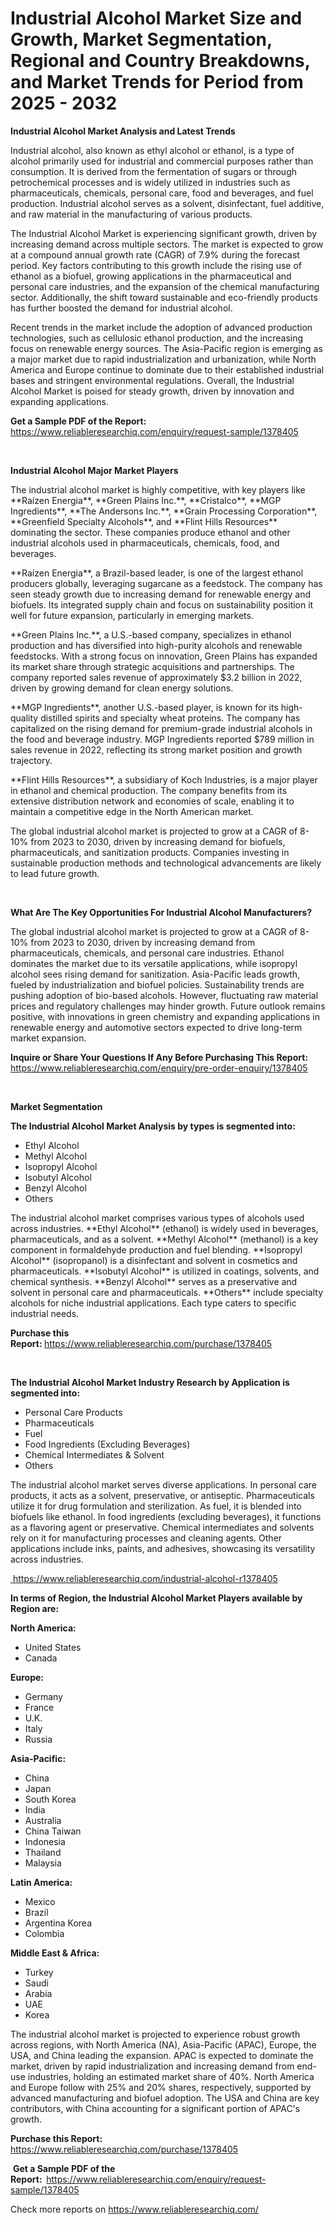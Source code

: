 <p><h1>Industrial Alcohol Market Size and Growth, Market Segmentation, Regional and Country Breakdowns, and Market Trends for Period from 2025 -  2032</h1></p><p><strong>Industrial Alcohol Market Analysis and Latest Trends</strong></p>
<p><p>Industrial alcohol, also known as ethyl alcohol or ethanol, is a type of alcohol primarily used for industrial and commercial purposes rather than consumption. It is derived from the fermentation of sugars or through petrochemical processes and is widely utilized in industries such as pharmaceuticals, chemicals, personal care, food and beverages, and fuel production. Industrial alcohol serves as a solvent, disinfectant, fuel additive, and raw material in the manufacturing of various products.</p><p>The Industrial Alcohol Market is experiencing significant growth, driven by increasing demand across multiple sectors. The market is expected to grow at a compound annual growth rate (CAGR) of 7.9% during the forecast period. Key factors contributing to this growth include the rising use of ethanol as a biofuel, growing applications in the pharmaceutical and personal care industries, and the expansion of the chemical manufacturing sector. Additionally, the shift toward sustainable and eco-friendly products has further boosted the demand for industrial alcohol.</p><p>Recent trends in the market include the adoption of advanced production technologies, such as cellulosic ethanol production, and the increasing focus on renewable energy sources. The Asia-Pacific region is emerging as a major market due to rapid industrialization and urbanization, while North America and Europe continue to dominate due to their established industrial bases and stringent environmental regulations. Overall, the Industrial Alcohol Market is poised for steady growth, driven by innovation and expanding applications.</p></p>
<p><strong>Get a Sample PDF of the Report:&nbsp;</strong> <a href="https://www.reliableresearchiq.com/enquiry/request-sample/1378405?utm_campaign=1102&utm_medium=2&utm_source=Github&utm_content=ia&utm_term=25012025&utm_id=industrial-alcohol">https://www.reliableresearchiq.com/enquiry/request-sample/1378405</a></p>
<p>&nbsp;</p>
<p><strong>Industrial Alcohol Major Market Players</strong></p>
<p><p>The industrial alcohol market is highly competitive, with key players like **Raízen Energia**, **Green Plains Inc.**, **Cristalco**, **MGP Ingredients**, **The Andersons Inc.**, **Grain Processing Corporation**, **Greenfield Specialty Alcohols**, and **Flint Hills Resources** dominating the sector. These companies produce ethanol and other industrial alcohols used in pharmaceuticals, chemicals, food, and beverages.</p><p>**Raízen Energia**, a Brazil-based leader, is one of the largest ethanol producers globally, leveraging sugarcane as a feedstock. The company has seen steady growth due to increasing demand for renewable energy and biofuels. Its integrated supply chain and focus on sustainability position it well for future expansion, particularly in emerging markets.</p><p>**Green Plains Inc.**, a U.S.-based company, specializes in ethanol production and has diversified into high-purity alcohols and renewable feedstocks. With a strong focus on innovation, Green Plains has expanded its market share through strategic acquisitions and partnerships. The company reported sales revenue of approximately $3.2 billion in 2022, driven by growing demand for clean energy solutions.</p><p>**MGP Ingredients**, another U.S.-based player, is known for its high-quality distilled spirits and specialty wheat proteins. The company has capitalized on the rising demand for premium-grade industrial alcohols in the food and beverage industry. MGP Ingredients reported $789 million in sales revenue in 2022, reflecting its strong market position and growth trajectory.</p><p>**Flint Hills Resources**, a subsidiary of Koch Industries, is a major player in ethanol and chemical production. The company benefits from its extensive distribution network and economies of scale, enabling it to maintain a competitive edge in the North American market.</p><p>The global industrial alcohol market is projected to grow at a CAGR of 8-10% from 2023 to 2030, driven by increasing demand for biofuels, pharmaceuticals, and sanitization products. Companies investing in sustainable production methods and technological advancements are likely to lead future growth.</p></p>
<p>&nbsp;</p>
<p><strong>What Are The Key Opportunities For Industrial Alcohol Manufacturers?</strong></p>
<p><p>The global industrial alcohol market is projected to grow at a CAGR of 8-10% from 2023 to 2030, driven by increasing demand from pharmaceuticals, chemicals, and personal care industries. Ethanol dominates the market due to its versatile applications, while isopropyl alcohol sees rising demand for sanitization. Asia-Pacific leads growth, fueled by industrialization and biofuel policies. Sustainability trends are pushing adoption of bio-based alcohols. However, fluctuating raw material prices and regulatory challenges may hinder growth. Future outlook remains positive, with innovations in green chemistry and expanding applications in renewable energy and automotive sectors expected to drive long-term market expansion.</p></p>
<p><strong>Inquire or Share Your Questions If Any Before Purchasing This Report:</strong> <a href="https://www.reliableresearchiq.com/enquiry/pre-order-enquiry/1378405?utm_campaign=1102&utm_medium=2&utm_source=Github&utm_content=ia&utm_term=25012025&utm_id=industrial-alcohol">https://www.reliableresearchiq.com/enquiry/pre-order-enquiry/1378405</a></p>
<p>&nbsp;</p>
<p><strong>Market Segmentation</strong></p>
<p><strong>The Industrial Alcohol Market Analysis by types is segmented into:</strong></p>
<p><ul><li>Ethyl Alcohol</li><li>Methyl Alcohol</li><li>Isopropyl Alcohol</li><li>Isobutyl Alcohol</li><li>Benzyl Alcohol</li><li>Others</li></ul></p>
<p><p>The industrial alcohol market comprises various types of alcohols used across industries. **Ethyl Alcohol** (ethanol) is widely used in beverages, pharmaceuticals, and as a solvent. **Methyl Alcohol** (methanol) is a key component in formaldehyde production and fuel blending. **Isopropyl Alcohol** (isopropanol) is a disinfectant and solvent in cosmetics and pharmaceuticals. **Isobutyl Alcohol** is utilized in coatings, solvents, and chemical synthesis. **Benzyl Alcohol** serves as a preservative and solvent in personal care and pharmaceuticals. **Others** include specialty alcohols for niche industrial applications. Each type caters to specific industrial needs.</p></p>
<p><strong>Purchase this Report:&nbsp;</strong><a href="https://www.reliableresearchiq.com/purchase/1378405?utm_campaign=1102&utm_medium=2&utm_source=Github&utm_content=ia&utm_term=25012025&utm_id=industrial-alcohol">https://www.reliableresearchiq.com/purchase/1378405</a></p>
<p>&nbsp;</p>
<p><strong>The Industrial Alcohol Market Industry Research by Application is segmented into:</strong></p>
<p><ul><li>Personal Care Products</li><li>Pharmaceuticals</li><li>Fuel</li><li>Food Ingredients (Excluding Beverages)</li><li>Chemical Intermediates & Solvent</li><li>Others</li></ul></p>
<p><p>The industrial alcohol market serves diverse applications. In personal care products, it acts as a solvent, preservative, or antiseptic. Pharmaceuticals utilize it for drug formulation and sterilization. As fuel, it is blended into biofuels like ethanol. In food ingredients (excluding beverages), it functions as a flavoring agent or preservative. Chemical intermediates and solvents rely on it for manufacturing processes and cleaning agents. Other applications include inks, paints, and adhesives, showcasing its versatility across industries.</p></p>
<p><a href="https://www.reliableresearchiq.com/industrial-alcohol-r1378405?utm_campaign=1102&utm_medium=2&utm_source=Github&utm_content=ia&utm_term=25012025&utm_id=industrial-alcohol">&nbsp;https://www.reliableresearchiq.com/industrial-alcohol-r1378405</a></p>
<p><strong>In terms of Region, the Industrial Alcohol Market Players available by Region are:</strong></p>
<p>
    <p> <strong> North America: </strong>
        <ul>
            <li>United States</li>
            <li>Canada</li>
        </ul>
        </p> 
    <p> <strong> Europe: </strong>
        <ul>
            <li>Germany</li>
            <li>France</li>
            <li>U.K.</li>
            <li>Italy</li>
            <li>Russia</li>
        </ul>
        </p> 
    <p> <strong> Asia-Pacific: </strong>
        <ul>
            <li>China</li>
            <li>Japan</li>
            <li>South Korea</li>
            <li>India</li>
            <li>Australia</li>
            <li>China Taiwan</li>
            <li>Indonesia</li>
            <li>Thailand</li>
            <li>Malaysia</li>
        </ul>
        </p> 
    <p> <strong> Latin America: </strong>
        <ul>
            <li>Mexico</li>
            <li>Brazil</li>
            <li>Argentina Korea</li>
            <li>Colombia</li>
        </ul>
        </p> 
    <p> <strong> Middle East & Africa: </strong>
        <ul>
            <li>Turkey</li>
            <li>Saudi</li>
            <li>Arabia</li>
            <li>UAE</li>
            <li>Korea</li>
        </ul>
    </p>
    </p>
<p><p>The industrial alcohol market is projected to experience robust growth across regions, with North America (NA), Asia-Pacific (APAC), Europe, the USA, and China leading the expansion. APAC is expected to dominate the market, driven by rapid industrialization and increasing demand from end-use industries, holding an estimated market share of 40%. North America and Europe follow with 25% and 20% shares, respectively, supported by advanced manufacturing and biofuel adoption. The USA and China are key contributors, with China accounting for a significant portion of APAC's growth.</p></p>
<p><strong>Purchase this Report: </strong><a href="https://www.reliableresearchiq.com/purchase/1378405?utm_campaign=1102&utm_medium=2&utm_source=Github&utm_content=ia&utm_term=25012025&utm_id=industrial-alcohol">https://www.reliableresearchiq.com/purchase/1378405</a></p>
<p>&nbsp;<strong>Get a Sample PDF of the Report:&nbsp;&nbsp;</strong><a href="https://www.reliableresearchiq.com/enquiry/request-sample/1378405?utm_campaign=1102&utm_medium=2&utm_source=Github&utm_content=ia&utm_term=25012025&utm_id=industrial-alcohol">https://www.reliableresearchiq.com/enquiry/request-sample/1378405</a></p>
<p><strong></strong></p>
<p>Check more reports on <a href="https://www.reliableresearchiq.com/?utm_campaign=1102&utm_medium=2&utm_source=Github&utm_content=ia&utm_term=25012025&utm_id=industrial-alcohol">https://www.reliableresearchiq.com/</a></p>